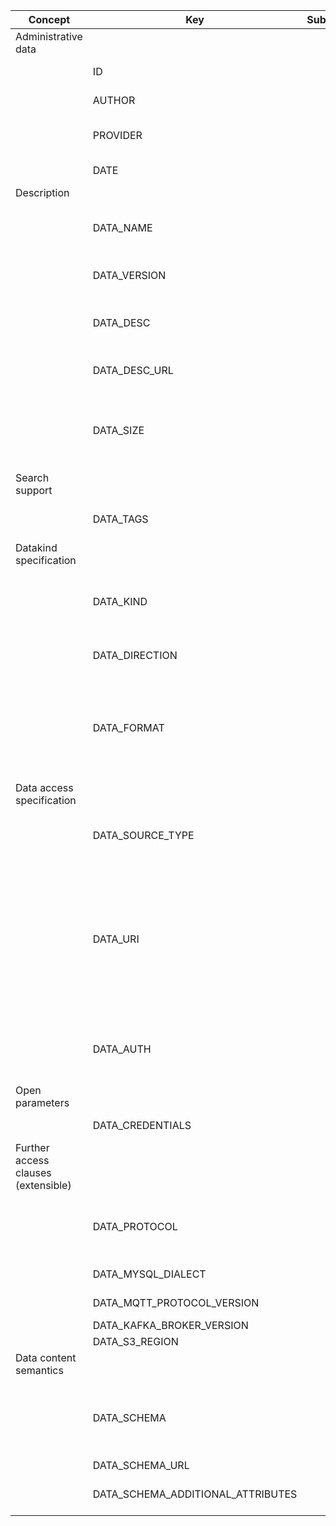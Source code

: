 
<style>
  .md-typeset h1,
  .md-content__button {
    display: none;
  }
</style>
| Concept                             | Key                               | Subkey | Type            | Example Value                                                                                               | Comment                                                                                                                                                                                                                                                                                                                                     | Condition                            |
| ----------------------------------- | --------------------------------- | ------ | --------------- | ----------------------------------------------------------------------------------------------------------- | ------------------------------------------------------------------------------------------------------------------------------------------------------------------------------------------------------------------------------------------------------------------------------------------------------------------------------------------- | ------------------------------------ |
| Administrative data                 |                                   |        |                 |                                                                                                             |                                                                                                                                                                                                                                                                                                                                             |                                      |
|                                     | ID                                |        | id              | UUID                                                                                                        | Unique identifier of the data resource.                                                                                                                                                                                                                                                                                                     | auto                                 |
|                                     | AUTHOR                            |        | id              | UUID                                                                                                        | Unique identifier of the user who created this record                                                                                                                                                                                                                                                                                       | auto                                 |
|                                     | PROVIDER                          |        | id              | UUID                                                                                                        | Legal entity who provides the data resource (owner). It is the affiliation of the author by default.                                                                                                                                                                                                                                        | auto                                 |
|                                     | DATE                              |        | timestamp       | 10:45:13 CET 21/03/2021                                                                                     | Date of data resource registration.                                                                                                                                                                                                                                                                                                         | auto                                 |
| Description                         |                                   |        |                 |                                                                                                             |                                                                                                                                                                                                                                                                                                                                             |                                      |
|                                     | DATA_NAME                         |        | string          | CNSPiezoBolt#1 (in directory: factory 1 , machine1 , piezobolts)                                            | Name of the data resource. (The directory hierarchy in Nexus provides a fully qualified (FQ) name, which is unique.)                                                                                                                                                                                                                        | mandatory                            |
|                                     | DATA_VERSION                      |        | string          | 2.3.4                                                                                                       | Version of this data resource entry (major.minor.patch). Defaults to 1.0.0                                                                                                                                                                                                                                                                  | optional                             |
|                                     | DATA_DESC                         |        | string          | This sensor measures temperature in Celsius, sends data via ConSenses edge device via an MQTT broker        | Human readable description of the data resource.                                                                                                                                                                                                                                                                                            | optional                             |
|                                     | DATA_DESC_URL                     |        | URL             | data-source-specification-sheet.pdf                                                                         | More detailed specification of data source characteristics (doc, pdf, …)                                                                                                                                                                                                                                                                    | optional                             |
|                                     | DATA_SIZE                         |        | integer         | 112m                                                                                                        | Estimated/exact size of data (e.g. file size, volume size, or message size); might be used to assess HW requirements (RAM, CPU) . In bytes (k - kilo, m - mega, t - tera, p - peta)                                                                                                                                                         | optional                             |
| Search support                      |                                   |        |                 |                                                                                                             |                                                                                                                                                                                                                                                                                                                                             |                                      |
|                                     | DATA_TAGS                         |        | list of strings | [camera, rgb, w640, h480, jpg]                                                                              | A list of tags freely added to help in searching/indexing (not limited to a basic set of tags, keywords)                                                                                                                                                                                                                                    | optional                             |
| Datakind specification              |                                   |        |                 |                                                                                                             |                                                                                                                                                                                                                                                                                                                                             |                                      |
|                                     | DATA_KIND                         |        | enum            | FILE , DATABASE , STREAM                                                                                    | Type of the data resource (e.g. file/object storage, database management system, streaming broker). FILE can mean a single file or a folder.                                                                                                                                                                                                | mandatory                            |
|                                     | DATA_DIRECTION                    |        | enum            | SOURCE , SINK , BIDIRECTIONAL                                                                               | Direction of data flow (source: data provider, sink: data consumer/storage)                                                                                                                                                                                                                                                                 | mandatory                            |
|                                     | DATA_FORMAT                       |        | list of strings | [ { application/json , text/plain , application/octet-stream , application/zip } ]                          | Format/encoding of the data produced or consumed by the data resource as a MIME type (IETF RFC 6838 https://www.sitepoint.com/mime-types-complete-list/). More than one can appear here (remote directory with several files).                                                                                                              | mandatory (xWP relation is optional) |
| Data access specification           |                                   |        |                 |                                                                                                             |                                                                                                                                                                                                                                                                                                                                             |                                      |
|                                     | DATA_SOURCE_TYPE                  |        | string          | S3 , MYSQL , MQTT , ... (WP6: DATA_SOURCE_TYPE=LOCAL, PATH=...")                                            | The exact type of the data resource. Typically corresponds to the scheme part (protocol://) of DATA_URI.                                                                                                                                                                                                                                    | mandatory (WP6)                      |
|                                     | DATA_URI                          |        | URI             | s3://amazonaws/bucket/object , kafka://host/topic#1 , ...                                                   | Accessibility of the data resource, including host, port information, protocol, and other fields (path is protocol dependent, can be a topic name). GUI may show host, port, path separately. Hidden at search. Format: protocol://host:port/path.  Pseudo vars: DATA_PROTOCOL, DATA_HOST, DATA_PORT, DATA_PATH, DATA_QUERY, DATA_FRAGMENT. | mandatory (WP6 open)                 |
|                                     | DATA_AUTH                         |        | list of enums   | [ { none , userpass , accesskey_secretkey , ssl_certificate , tls_mutual, access_token , rclone_config }+ ] | One or more authentication types that can be accepted by the storage resource.                                                                                                                                                                                                                                                              | mandatory (xWP relation is optional) |
| Open parameters                     |                                   |        |                 |                                                                                                             |                                                                                                                                                                                                                                                                                                                                             |                                      |
|                                     | DATA_CREDENTIALS                  |        | OPEN            |                                                                                                             | Credentials (e.g. string/json, zip, config file)                                                                                                                                                                                                                                                                                            | open                                 |
| Further access clauses (extensible) |                                   |        |                 |                                                                                                             |                                                                                                                                                                                                                                                                                                                                             |                                      |
|                                     | DATA_PROTOCOL                     |        | string          | HTTP, HTTPS, TCP, UDP                                                                                       | Protocol to use in communication with the data source, only if DATA_TYPE does not imply it (e.g. S3 over HTTP). Moved from to Data access specification.                                                                                                                                                                                    | optional                             |
|                                     | DATA_MYSQL_DIALECT                |        | string          | mysqldialect , mariadbdialect                                                                               | Protocol dialect to be used in communication with the database                                                                                                                                                                                                                                                                              | optional                             |
|                                     | DATA_MQTT_PROTOCOL_VERSION        |        | string          | 3.1.1, 5.0                                                                                                  | MQTT protocol version must be used                                                                                                                                                                                                                                                                                                          | optional                             |
|                                     | DATA_KAFKA_BROKER_VERSION         |        | string          | 2.7.0                                                                                                       | Kafka broker version                                                                                                                                                                                                                                                                                                                        | optional                             |
|                                     | DATA_S3_REGION                    |        | string          | eu-central-1                                                                                                | S3 region                                                                                                                                                                                                                                                                                                                                   | optional                             |
| Data content semantics              |                                   |        |                 |                                                                                                             |                                                                                                                                                                                                                                                                                                                                             |                                      |
|                                     | DATA_SCHEMA                       |        | string          | database schema description/contents                                                                        | Describes message internal structure, semantics, ontology. It can be any file (doc, rdf, owl, etc.). Asset Administration Shell, IEC 61360 - Common Data Dictionary, ...                                                                                                                                                                    | optional                             |
|                                     | DATA_SCHEMA_URL                   |        | URL             | database schema URL                                                                                         |                                                                                                                                                                                                                                                                                                                                             | optional                             |
|                                     | DATA_SCHEMA_ADDITIONAL_ATTRIBUTES |        | string          |                                                                                                             | Further restriction/specialization of DATA_SCHEMA, “general” schema.                                                                                                                                                                                                                                                                        | optional                             |
